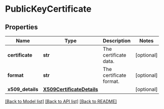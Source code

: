 # PublicKeyCertificate

## Properties
Name | Type | Description | Notes
------------ | ------------- | ------------- | -------------
**certificate** | **str** | The certificate data. | [optional] 
**format** | **str** | The certificate format. | [optional] 
**x509_details** | [**X509CertificateDetails**](X509CertificateDetails.md) |  | [optional] 

[[Back to Model list]](../README.md#documentation-for-models) [[Back to API list]](../README.md#documentation-for-api-endpoints) [[Back to README]](../README.md)


